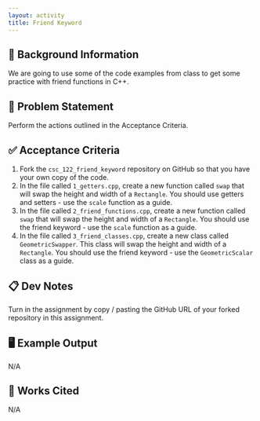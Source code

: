 ```yaml
---
layout: activity
title: Friend Keyword
---
```


## 🔖 Background Information

We are going to use some of the code examples from class to get some practice with friend functions in C++.

## 🎯 Problem Statement

Perform the actions outlined in the Acceptance Criteria.

## ✅ Acceptance Criteria

1. Fork the `csc_122_friend_keyword` repository on GitHub so that you have your own copy of the code.
2. In the file called `1_getters.cpp`, create a new function called `swap` that will swap the height and width of a `Rectangle`. You should use getters and setters - use the `scale` function as a guide.
3. In the file called `2_friend_functions.cpp`, create a new function called `swap` that will swap the height and width of a `Rectangle`. You should use the friend keyword - use the `scale` function as a guide.
4. In the file called `3_friend_classes.cpp`, create a new class called `GeometricSwapper`. This class will swap the height and width of a `Rectangle`. You should use the friend keyword - use the `GeometricScalar` class as a guide.

## 📋 Dev Notes

Turn in the assignment by copy / pasting the GitHub URL of your forked repository in this assignment.

## 🖥️ Example Output

N/A

## 📘 Works Cited

N/A
